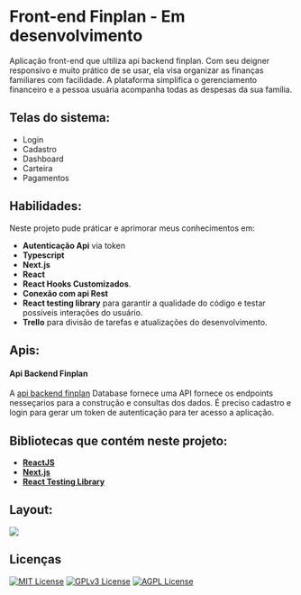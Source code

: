 # Front-end Finplan - Em desenvolvimento

Aplicação front-end que ultiliza api backend finplan. Com seu deigner responsivo e muito prático de se usar, ela visa organizar as finanças familiares com facilidade. A plataforma simplifica o gerenciamento financeiro e a pessoa usuária acompanha todas as despesas da sua família.


## Telas do sistema: 

- Login
- Cadastro
- Dashboard
- Carteira
- Pagamentos


## Habilidades: 

Neste projeto pude práticar e aprimorar meus conhecimentos em:

- **Autenticação Api** via token
- **Typescript** 
- **Next.js**
- **React**
- **React Hooks Customizados**.
- **Conexão com api Rest**
- **React testing library** para garantir a qualidade do código e testar possíveis interações do usuário.
- **Trello** para divisão de tarefas e atualizações do desenvolvimento.

## Apis:

#### Api Backend Finplan

A [api backend finplan](https://github.com/diegotimao/backend-finpaln) Database fornece uma API fornece os endpoints nesseçarios para a construção e consultas dos dados. É preciso cadastro e login para gerar um token de autenticação para ter acesso a aplicação.


## Bibliotecas que contém neste projeto:
* **[ReactJS](https://pt-br.reactjs.org/)**
* **[Next.js]()**
* **[React Testing Library](https://testing-library.com/docs/react-testing-library/intro/)**

## Layout:

![](./src/asserts/layout.png)
## Licenças

[![MIT License](https://img.shields.io/badge/License-MIT-green.svg)](https://choosealicense.com/licenses/mit/)
[![GPLv3 License](https://img.shields.io/badge/License-GPL%20v3-yellow.svg)](https://opensource.org/licenses/)
[![AGPL License](https://img.shields.io/badge/license-AGPL-blue.svg)](http://www.gnu.org/licenses/agpl-3.0)

